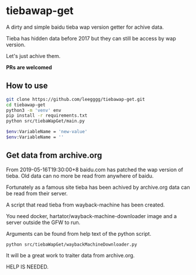 # tiebawap-get

A dirty and simple baidu tieba wap version getter for achive data. 

Tieba has hidden data before 2017 but they can still be access by wap version.

Let's just achive them.

<strong> PRs are welcomed</strong>

## How to use

```bash
git clone https://github.com/leegggg/tiebawap-get.git
cd tiebawap-get
python3 -m 'venv' env
pip install -r requirements.txt
python src/tiebaWapGet/main.py

$env:VariableName = 'new-value'
$env:VariableName = ''
```

## Get data from archive.org

From 2019-05-16T19:30:00+8 baidu.com has patched the wap version of tieba. Old data
can no more be read from anywhere of baidu.

Fortunately as a famous site tieba has been achived by archive.org data can be 
read from their server. 

A script that read tieba from wayback-machine has been created.

You need docker, hartator/wayback-machine-downloader image and a server outside 
the GFW to run.

Arguments can be found from help text of the python script.

```
python src/tiebaWapGet/waybackMachineDownloader.py 
``` 

It will be a great work to traiter data from archive.org.

HELP IS NEEDED.